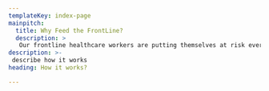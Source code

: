 ```yaml
---
templateKey: index-page
mainpitch:
  title: Why Feed the FrontLine?
  description: >
   Our frontline healthcare workers are putting themselves at risk every day to keep our friends and families safe. Please join us in expressing our immense gratitude for their sacrifices by supporting locally owned restaurants to Feed the Frontline DMV! 
description: >-
 describe how it works
heading: How it works?

---
```


